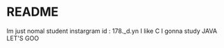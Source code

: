 # README
 Im just nomal student
 instargram id : 178._d.yn
 I like C
 I gonna study JAVA
 LET'S GOO
